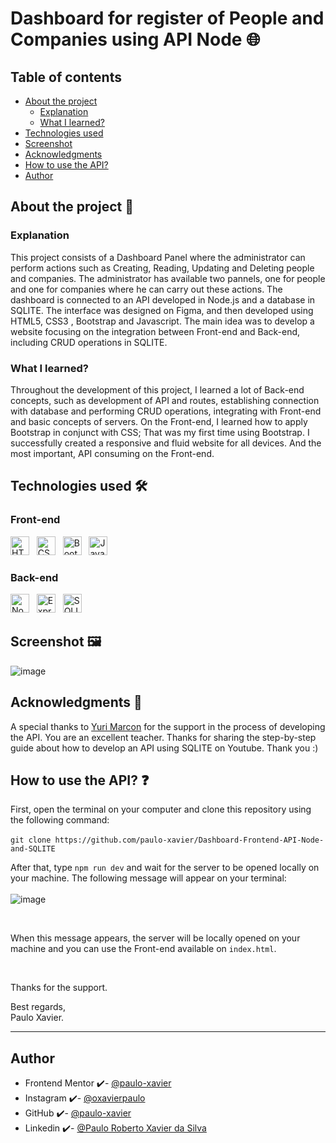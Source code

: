 # Dashboard for register of People and Companies using API Node  🌐

## Table of contents 
- [About the project](#about-the-project-)
  - [Explanation](#explanation)     
  - [What I learned?](#what-i-learned)
- [Technologies used](#technologies-used-%EF%B8%8F)
- [Screenshot](#screenshot-%EF%B8%8F)
- [Acknowledgments](#acknowledgments-)
- [How to use the API?](#how-to-use-the-api-)
- [Author](#author)


## About the project 🎯 

### Explanation

This project consists of a Dashboard Panel where the administrator can perform actions such as Creating, Reading, Updating and 
Deleting people and companies. The administrator has available two pannels, 
one for people and one for companies where he can carry out these actions. 
The dashboard is connected to an API developed in Node.js and a database in SQLITE. 
The interface was designed on Figma, and then developed using HTML5, CSS3 , Bootstrap and Javascript. 
The main idea was to develop a website focusing on the integration between Front-end
and Back-end, including CRUD operations in SQLITE. 

### What I learned? 

Throughout the development of this project, I learned a lot of Back-end concepts, such as development
of API and routes, establishing connection with database and performing CRUD operations, integrating with Front-end and basic concepts of servers. 
On the Front-end, I learned how to apply Bootstrap in conjunct with CSS; That was my first time using Bootstrap. I successfully created a responsive 
and fluid website for all devices. And the most important, API consuming on the Front-end. 

## Technologies used 🛠️

### Front-end 

<img src="https://cdn.jsdelivr.net/gh/devicons/devicon/icons/html5/html5-original.svg" width="30" title="HTML5" /> &nbsp;
<img src="https://cdn.jsdelivr.net/gh/devicons/devicon/icons/css3/css3-original.svg" width="30" title="CSS3"/> &nbsp;
<img src="https://cdn.jsdelivr.net/gh/devicons/devicon/icons/bootstrap/bootstrap-original.svg" width="30" title="Bootstrap"/> &nbsp;
<img src="https://cdn.jsdelivr.net/gh/devicons/devicon/icons/javascript/javascript-original.svg" width="30" title="Javascript"/>
          
### Back-end

<img src="https://cdn.jsdelivr.net/gh/devicons/devicon/icons/nodejs/nodejs-original.svg" width="30" title="Node.js" /> &nbsp;
<img src="https://cdn.jsdelivr.net/gh/devicons/devicon/icons/express/express-original.svg" width="30" title="Express.js "/> &nbsp;
<img src="https://cdn.jsdelivr.net/gh/devicons/devicon/icons/sqlite/sqlite-original.svg" width="30" title="SQLITE" />

## Screenshot 🖼️

![image](https://github.com/paulo-xavier/Frontend-API-Node-and-SQLITE/assets/133855530/0b1dd846-edcd-4680-bb8b-ab0303ffe487)

## Acknowledgments 🥳

A special thanks to [Yuri Marcon](https://github.com/yurimarcon) for the support in the process of developing the API. You are an excellent teacher. Thanks for sharing the step-by-step guide about how to develop an API using SQLITE on Youtube. Thank you :)

## How to use the API? ❓

First, open the terminal on your computer and clone this repository using the following command:  <br> <br>
`git clone https://github.com/paulo-xavier/Dashboard-Frontend-API-Node-and-SQLITE `

After that, type `npm run dev` and wait for the server to be opened locally on your machine. The following message will appear on your terminal:  <br> <br>
![image](https://github.com/paulo-xavier/Dashboard-Frontend-API-Node-and-SQLITE/assets/133855530/977e750b-5405-457a-862f-ca8fb15dec52)

<br> 

When this message appears, the server will be locally opened on your machine and you can use the Front-end available on `index.html`.  

<br> 

Thanks for the support. 

Best regards,<br>
Paulo Xavier.

---


## Author
- Frontend Mentor ✔️- [@paulo-xavier](https://www.frontendmentor.io/profile/paulo-xavier)
- Instagram ✔️- [@oxavierpaulo](https://www.instagram.com/oxavierpaulo/)
- GitHub ✔️- [@paulo-xavier](https://github.com/paulo-xavier)
- Linkedin ✔️- [@Paulo Roberto Xavier da Silva](https://www.linkedin.com/in/paulo-xavier-15bb6924a/)

          

 
